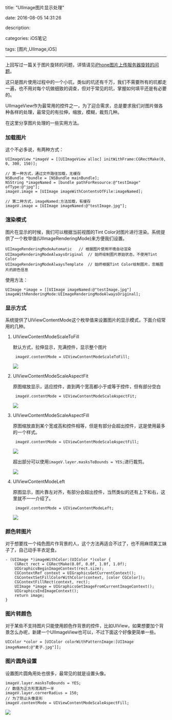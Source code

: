 title: "UIImage图片显示处理"

date: 2016-08-05 14:31:26

description:

categories: iOS笔记

tags: [图片,UIImage,iOS]

---

上回写过一篇关于图片旋转的问题，详情请见[iPhone图片上传服务器旋转的问题](http://www.hackmz.com/2016/05/30/iPhone图片上传服务器旋转的问题/)。

这只是图片使用过程中的一个小坑，类似的坑还有千万，我们不需要所有的坑都走一遍，也不用对每个坑做细致的调查，但对于常见的坑，掌握如何填平还是有必要的。

UIImageView作为最常用的控件之一，为了迎合需求，总是要求我们对图片做各种各样的处理，最常见的有拉伸，缩放，模糊，裁剪几种。

在这里分享图片处理的一些实用方法。

<!--more-->

### 加载图片

这个不必多说，有两种方式：

    UIImageView *imageV = [[UIImageView alloc] initWithFrame:CGRectMake(0, 0, 300, 150)];
    
    // 第一种方式，通过文件路径加载，无缓存
    NSBundle *bundle = [NSBundle mainBundle];
    NSString *imageNamed = [bundle pathForResource:@"testImage" ofType:@"jpg"];
    imageV.image = [UIImage imageWithContentsOfFile:imageNamed];
    
    // 第二种方式，imageNamed:方法加载，有缓存
    imageV.image = [UIImage imageNamed:@"testImage.jpg"];
	
### 渲染模式

图片在显示的时候，我们可以根据当前视图的Tint Color对图片进行渲染。系统提供了一个枚举值(UIImageRenderingMode)来方便我们设置。

	UIImageRenderingModeAutomatic	// 根据图片使用环境自动渲染
	UIImageRenderingModeAlwaysOriginal	// 始终绘制图片原始状态，不使用Tint Color
	UIImageRenderingModeAlwaysTemplate	// 始终根据Tint Color绘制图片，忽略图片的颜色信息
    
使用方法：

    UIImage *image = [[UIImage imageNamed:@"testImage.jpg"] imageWithRenderingMode:UIImageRenderingModeAlwaysOriginal];  
    
### 显示方式

系统提供了UIViewContentMode这个枚举值来设置图片的显示模式，下面介绍常用的几种。

1. UIViewContentModeScaleToFill	

	默认方式，拉伸显示，充满控件，显示整个图片

		imageV.contentMode = UIViewContentModeScaleToFill;

	![](/img/UIImage图片显示处理01.png)

2. UIViewContentModeScaleAspectFit

	原图缩放显示，适应控件，直到两个宽高都小于或等于控件，但有部分空白
	
		imageV.contentMode = UIViewContentModeScaleAspectFit;

	![](/img/UIImage图片显示处理02.png)

3. UIViewContentModeScaleAspectFill

	原图缩放直到某个宽或高和控件相等，但是有部分会超出控件，这是使用最多的一个样式。
	
		imageV.contentMode = UIViewContentModeScaleAspectFill;

	![](/img/UIImage图片显示处理03.png)

	超出部分可以使用`imageV.layer.masksToBounds = YES;`进行裁剪。

	![](/img/UIImage图片显示处理04.png)

4. UIViewContentModeLeft

	原图显示，图片靠左对齐，有部分会超出控件，当然类似的还有上下和右，这里就不一一介绍了。
	
		imageV.contentMode = UIViewContentModeLeft;

	![](/img/UIImage图片显示处理05.png)

### 颜色转图片

对于想要找一个纯色图片作背景的人，这个方法再适合不过了，也不用麻烦美工妹子了，自己动手丰衣足食。

	- (UIImage *)imageWithColor:(UIColor *)color {
	    CGRect rect = CGRectMake(0.0f, 0.0f, 1.0f, 1.0f);
	    UIGraphicsBeginImageContext(rect.size);
	    CGContextRef context = UIGraphicsGetCurrentContext();
	    CGContextSetFillColorWithColor(context, [color CGColor]);
	    CGContextFillRect(context, rect);
	    UIImage *image = UIGraphicsGetImageFromCurrentImageContext();
	    UIGraphicsEndImageContext();
	    return image;
	}
	
### 图片转颜色

对于某些不支持图片只能使用颜色作背景的控件，比如UIView，如果想要加个背景怎么办呢，新建一个UIImageView也可以，不过下面这个好像更简单一些。

	UIColor *color = [UIColor colorWithPatternImage:[UIImage imageNamed:@"麦子.jpg"]];


### 图片圆角设置

设置图片圆角用处也很多，最常见的就是设置头像。

    imageV.layer.masksToBounds = YES;
    // 数值为正方形宽高的一半
    imageV.layer.cornerRadius = 150;
    // 为了防止头像变形
    imageV.contentMode = UIViewContentModeScaleAspectFill;
    
![](/img/UIImage图片显示处理06.png)
    
